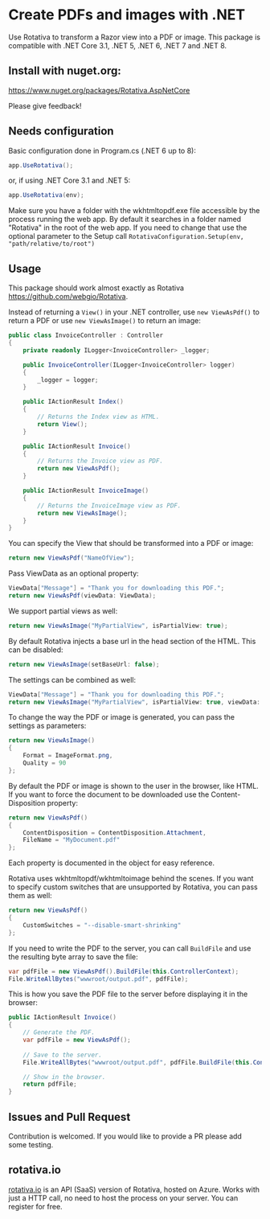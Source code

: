 # Create PDFs and images with .NET

Use Rotativa to transform a Razor view into a PDF or image.
This package is compatible with .NET Core 3.1, .NET 5, .NET 6, .NET 7 and .NET 8.

## Install with nuget.org:

https://www.nuget.org/packages/Rotativa.AspNetCore


Please give feedback!

## Needs configuration
Basic configuration done in Program.cs (.NET 6 up to 8):

```csharp
app.UseRotativa();
```
or, if using .NET Core 3.1 and .NET 5:

```csharp
app.UseRotativa(env);
```

Make sure you have a folder with the wkhtmltopdf.exe file accessible by the process running the web app. By default it searches in a folder named "Rotativa" in the root of the web app. If you need to change that use the optional parameter to the Setup call `RotativaConfiguration.Setup(env, "path/relative/to/root")`

## Usage

This package should work almost exactly as Rotativa https://github.com/webgio/Rotativa.

Instead of returning a `View()` in your .NET controller, use `new ViewAsPdf()` to return a PDF or use `new ViewAsImage()` to return an image:

```csharp
public class InvoiceController : Controller
{
    private readonly ILogger<InvoiceController> _logger;

    public InvoiceController(ILogger<InvoiceController> logger)
    {
        _logger = logger;
    }

    public IActionResult Index()
    {
        // Returns the Index view as HTML.
        return View();
    }

    public IActionResult Invoice()
    {
        // Returns the Invoice view as PDF.
        return new ViewAsPdf();
    }

    public IActionResult InvoiceImage()
    {
        // Returns the InvoiceImage view as PDF.
        return new ViewAsImage();
    }
}
```

You can specify the View that should be transformed into a PDF or image:

```csharp
return new ViewAsPdf("NameOfView");
```

Pass ViewData as an optional property:

```csharp
ViewData["Message"] = "Thank you for downloading this PDF.";
return new ViewAsPdf(viewData: ViewData);
```

We support partial views as well:

```csharp
return new ViewAsImage("MyPartialView", isPartialView: true);
```

By default Rotativa injects a base url in the head section of the HTML. This can be disabled:

```csharp
return new ViewAsImage(setBaseUrl: false);
```

The settings can be combined as well:

```csharp
ViewData["Message"] = "Thank you for downloading this PDF.";
return new ViewAsImage("MyPartialView", isPartialView: true, viewData: ViewData, setBaseUrl: false);
```

To change the way the PDF or image is generated, you can pass the settings as parameters:

```csharp
return new ViewAsImage()
{
    Format = ImageFormat.png,
    Quality = 90
};
```

By default the PDF or image is shown to the user in the browser, like HTML. If you want to force the document to be downloaded use the Content-Disposition property:

```csharp
return new ViewAsPdf()
{
    ContentDisposition = ContentDisposition.Attachment,
    FileName = "MyDocument.pdf"
};
```

Each property is documented in the object for easy reference.

Rotativa uses wkhtmltopdf/wkhtmltoimage behind the scenes. If you want to specify custom switches that are unsupported by Rotativa, you can pass them as well:

```csharp
return new ViewAsPdf()
{
    CustomSwitches = "--disable-smart-shrinking"
};
```

If you need to write the PDF to the server, you can call `BuildFile` and use the resulting byte array to save the file:

```csharp
var pdfFile = new ViewAsPdf().BuildFile(this.ControllerContext);
File.WriteAllBytes("wwwroot/output.pdf", pdfFile);
```

This is how you save the PDF file to the server before displaying it in the browser:

```csharp
public IActionResult Invoice()
{
    // Generate the PDF.
    var pdfFile = new ViewAsPdf();
    
    // Save to the server.
    File.WriteAllBytes("wwwroot/output.pdf", pdfFile.BuildFile(this.ControllerContext));

    // Show in the browser.
    return pdfFile;
}
```

## Issues and Pull Request
Contribution is welcomed. If you would like to provide a PR please add some testing.


## rotativa.io

[rotativa.io](https://rotativa.io) is an API (SaaS) version of Rotativa, hosted on Azure. Works with just a HTTP call, no need to host the process on your server. You can register for free.
